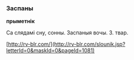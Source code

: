 ### Заспаны
**прыметнік**

Са слядамі сну, сонны. Заспаныя вочы. З. твар.

<a rel="author">[http://rv-blr.com/](http://rv-blr.com/slounik.jsp?letterId=0&maskId=0&pageId=1081)</a>
